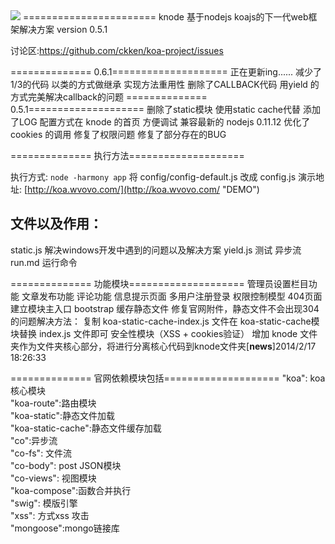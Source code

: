 <img src="http://koa.wvovo.com/knode.gif">
=======================
knode 基于nodejs koajs的下一代web框架解决方案 version 0.5.1

讨论区:https://github.com/ckken/koa-project/issues

============== 0.6.1====================
正在更新ing......
减少了1/3的代码
以类的方式做继承 实现方法重用性
删除了CALLBACK代码 用yield 的方式完美解决callback的问题
============== 0.5.1====================
删除了static模块 使用static cache代替
添加了LOG 配置方式在 knode 的首页 方便调试
兼容最新的 nodejs 0.11.12
优化了 cookies 的调用
修复了权限问题
修复了部分存在的BUG

============== 执行方法====================

执行方式: `node -harmony app`
将 config/config-default.js 改成 config.js
演示地址: [http://koa.wvovo.com/](http://koa.wvovo.com/ "DEMO")
## 文件以及作用： ##
static.js 解决windows开发中遇到的问题以及解决方案
yield.js 测试 异步流
run.md 运行命令

============== 功能模块====================
管理员设置栏目功能
文章发布功能
评论功能
信息提示页面
多用户注册登录
权限控制模型
404页面
建立模块主入口
bootstrap
缓存静态文件
修复官网附件，静态文件不会出现304的问题解决方法：
复制 koa-static-cache-index.js 文件在 koa-static-cache模块替换 index.js 文件即可
安全性模块（XSS + cookies验证）
增加 knode 文件夹作为文件夹核心部分，将进行分离核心代码到knode文件夹[**news**]2014/2/17 18:26:33

============== 官网依赖模块包括====================
"koa": koa核心模块  
"koa-route":路由模块    
"koa-static":静态文件加载  
"koa-static-cache":静态文件缓存加载  
"co":异步流  
"co-fs": 文件流  
"co-body": post JSON模块  
"co-views": 视图模块  
"koa-compose":函数合并执行  
"swig": 模版引擎  
"xss":    方式xss 攻击    
"mongoose":mongo链接库    








